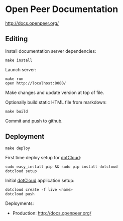 Open Peer Documentation
=======================

http://docs.openpeer.org/


Editing
-------

Install documentation server dependencies:

	make install

Launch server:

	make run
	open http://localhost:8080/

Make changes and update version at top of file.

Optionally build static HTML file from markdown:

	make build

Commit and push to github.


Deployment
----------

	make deploy

First time deploy setup for [dotCloud](http://dotcloud.com):

    sudo easy_install pip && sudo pip install dotcloud
    dotcloud setup

Initial [dotCloud](http://dotcloud.com) application setup:

    dotcloud create -f live <name>
    dotcloud push

Deployments:

  * Production: http://docs.openpeer.org/
